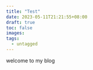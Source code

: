 ```yaml
---
title: "Test"
date: 2023-05-11T21:21:55+08:00
draft: true
toc: false
images:
tags: 
  - untagged
---
```


welcome to my blog
